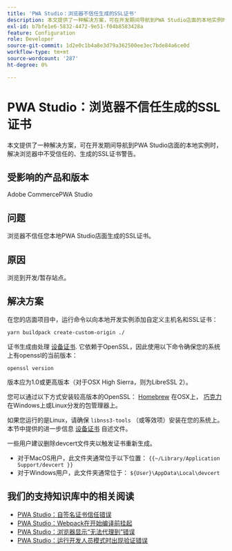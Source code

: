 ```yaml
---
title: 'PWA Studio：浏览器不信任生成的SSL证书'
description: 本文提供了一种解决方案，可在开发期间导航到PWA Studio店面的本地实例时，解决浏览器中不受信任的、生成的SSL证书警告。
exl-id: b7bfe1e6-5832-4472-9e51-f04b8583428a
feature: Configuration
role: Developer
source-git-commit: 1d2e0c1b4a8e3d79a362500ee3ec7bde84a6ce0d
workflow-type: tm+mt
source-wordcount: '287'
ht-degree: 0%

---
```


# PWA Studio：浏览器不信任生成的SSL证书

本文提供了一种解决方案，可在开发期间导航到PWA Studio店面的本地实例时，解决浏览器中不受信任的、生成的SSL证书警告。

## 受影响的产品和版本

Adobe CommercePWA Studio

## 问题

浏览器不信任您本地PWA Studio店面生成的SSL证书。

## 原因

浏览到开发/暂存站点。

## 解决方案

在您的店面项目中，运行命令以向本地开发实例添加自定义主机名和SSL证书：

```sh
yarn buildpack create-custom-origin ./
```

证书生成由处理 [设备证书](https://github.com/davewasmer/devcert). 它依赖于OpenSSL，因此使用以下命令确保您的系统上有openssl的当前版本：

`openssl version`

版本应为1.0或更高版本（对于OSX High Sierra，则为LibreSSL 2）。

您可以通过以下方式安装较高版本的OpenSSL： [Homebrew](https://brew.sh/) 在OSX上， [巧克力](https://chocolatey.org/) 在Windows上或Linux分发的包管理器上。

如果您运行的是Linux，请确保 `libnss3-tools` （或等效项）安装在您的系统上。 本节中提供的进一步信息 [设备证书](https://github.com/davewasmer/devcert#skipcertutil) 自述文件。

一些用户建议删除devcert文件夹以触发证书重新生成。

* 对于MacOS用户，此文件夹通常位于以下位置： `{{~/Library/Application Support/devcert }}`
* 对于Windows用户，此文件夹通常位于： `${User}\AppData\Local\devcert`

## 我们的支持知识库中的相关阅读

* [PWA Studio：自签名证书信任错误](https://support.magento.com/hc/en-us/articles/360038973172)
* [PWA Studio：Webpack在开始编译前挂起](/help/troubleshooting/miscellaneous/pwa-studio-webpack-hangs-before-beginning-compilation.md)
* [PWA Studio：浏览器显示“无法代理到”错误](/help/troubleshooting/miscellaneous/pwa-studio-browser-displays-cannot-proxy-to-error.md)
* [PWA Studio：运行开发人员模式时出现验证错误](/help/troubleshooting/miscellaneous/pwa-studio-validation-errors-when-running-developer-mode.md)
